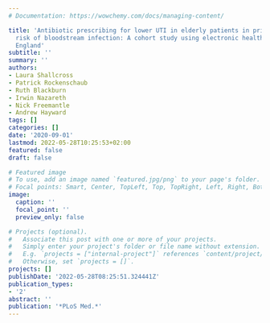 ```yaml
---
# Documentation: https://wowchemy.com/docs/managing-content/

title: 'Antibiotic prescribing for lower UTI in elderly patients in primary care and
  risk of bloodstream infection: A cohort study using electronic health records in
  England'
subtitle: ''
summary: ''
authors:
- Laura Shallcross
- Patrick Rockenschaub
- Ruth Blackburn
- Irwin Nazareth
- Nick Freemantle
- Andrew Hayward
tags: []
categories: []
date: '2020-09-01'
lastmod: 2022-05-28T10:25:53+02:00
featured: false
draft: false

# Featured image
# To use, add an image named `featured.jpg/png` to your page's folder.
# Focal points: Smart, Center, TopLeft, Top, TopRight, Left, Right, BottomLeft, Bottom, BottomRight.
image:
  caption: ''
  focal_point: ''
  preview_only: false

# Projects (optional).
#   Associate this post with one or more of your projects.
#   Simply enter your project's folder or file name without extension.
#   E.g. `projects = ["internal-project"]` references `content/project/deep-learning/index.md`.
#   Otherwise, set `projects = []`.
projects: []
publishDate: '2022-05-28T08:25:51.324441Z'
publication_types:
- '2'
abstract: ''
publication: '*PLoS Med.*'
---
```


